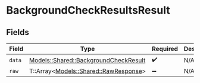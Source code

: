 # BackgroundCheckResultsResult


## Fields

| Field                                                                                 | Type                                                                                  | Required                                                                              | Description                                                                           |
| ------------------------------------------------------------------------------------- | ------------------------------------------------------------------------------------- | ------------------------------------------------------------------------------------- | ------------------------------------------------------------------------------------- |
| `data`                                                                                | [Models::Shared::BackgroundCheckResult](../../models/shared/backgroundcheckresult.md) | :heavy_check_mark:                                                                    | N/A                                                                                   |
| `raw`                                                                                 | T::Array<[Models::Shared::RawResponse](../../models/shared/rawresponse.md)>           | :heavy_minus_sign:                                                                    | N/A                                                                                   |